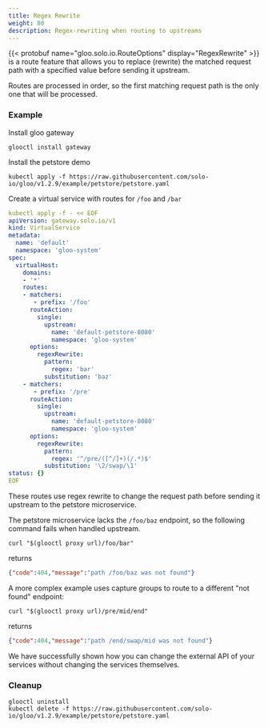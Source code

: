 ```yaml
---
title: Regex Rewrite
weight: 80
description: Regex-rewriting when routing to upstreams
---
```


{{< protobuf name="gloo.solo.io.RouteOptions" display="RegexRewrite" >}}
is a route feature that allows you to replace (rewrite) the matched request path with a specified value before sending it upstream.

Routes are processed in order, so the first matching request path is the only one that will be processed.

### Example

Install gloo gateway
```shell script
glooctl install gateway
```

Install the petstore demo
```shell script
kubectl apply -f https://raw.githubusercontent.com/solo-io/gloo/v1.2.9/example/petstore/petstore.yaml
```

Create a virtual service with routes for `/foo` and `/bar`
```yaml
kubectl apply -f - << EOF
apiVersion: gateway.solo.io/v1
kind: VirtualService
metadata:
  name: 'default'
  namespace: 'gloo-system'
spec:
  virtualHost:
    domains:
    - '*'
    routes:
    - matchers:
       - prefix: '/foo'
      routeAction:
        single:
          upstream:
            name: 'default-petstore-8080'
            namespace: 'gloo-system'
      options:
        regexRewrite: 
          pattern:
            regex: 'bar'
          substitution: 'baz'
    - matchers:
       - prefix: '/pre'
      routeAction:
        single:
          upstream:
            name: 'default-petstore-8080'
            namespace: 'gloo-system'
      options:
        regexRewrite: 
          pattern:
            regex: '^/pre/([^/]+)(/.*)$'
          substitution: '\2/swap/\1'
status: {}
EOF
```

These routes use regex rewrite to change the request path before sending it upstream to the petstore microservice.

The petstore microservice lacks the `/foo/baz` endpoint, so the following command fails when handled upstream.
```shell script
curl "$(glooctl proxy url)/foo/bar"
```
returns
```json
{"code":404,"message":"path /foo/baz was not found"}
```

A more complex example uses capture groups to route to a different "not found" endpoint:
```shell script
curl "$(glooctl proxy url)/pre/mid/end"
```
returns

```json
{"code":404,"message":"path /end/swap/mid was not found"}
```

We have successfully shown how you can change the external API of your services without changing the services themselves.

### Cleanup

```shell script
glooctl uninstall
kubectl delete -f https://raw.githubusercontent.com/solo-io/gloo/v1.2.9/example/petstore/petstore.yaml
```
